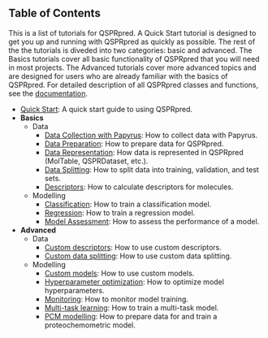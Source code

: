 ## Table of Contents

This is a list of tutorials for QSPRpred. A Quick Start tutorial is designed to get you up and running with QSPRpred as quickly as possible. 
The rest of the the tutorials is diveded into two categories: basic and advanced. 
The Basics tutorials cover all basic functionality of QSPRpred that you will need in most projects. The Advanced tutorials cover more advanced topics and are designed for users who are already familiar with the basics of QSPRpred.
For detailed description of all QSPRpred classes and functions, see the [documentation](https://cddleiden.github.io/QSPRpred/docs/).

- [Quick Start](quick_start.ipynb): A quick start guide to using QSPRpred.
- <b>Basics</b>
    - Data
        - [Data Collection with Papyrus](basics/data/data_collection_with_papyrus.ipynb): How to collect data with Papyrus.
        - [Data Preparation](basics/data/data_preparation.ipynb): How to prepare data for QSPRpred.
        - [Data Representation](basics/data/data_representation.ipynb): How data is represented in QSPRpred (MolTable, QSPRDataset, etc.).
        - [Data Splitting](basics/data/data_splitting.ipynb): How to split data into training, validation, and test sets.
        - [Descriptors](basics/data/descriptors.ipynb): How to calculate descriptors for molecules.
    - Modelling
        - [Classification](basics/data/classification.ipynb): How to train a classification model.
        - [Regression](basics/data/regression.ipynb): How to train a regression model.
        - [Model Assessment](basics/data/model_assessment.ipynb): How to assess the performance of a model.
- <b>Advanced</b>
    - Data
        - [Custom descriptors](advanced/data/custom_descriptors.ipynb): How to use custom descriptors.
        - [Custom data splitting](advanced/data/custom_data_splitting.ipynb): How to use custom data splitting.
    - Modelling
        - [Custom models](advanced/modelling/custom_models.ipynb): How to use custom models.
        - [Hyperparameter optimization](advanced/modelling/hyperparameter_optimization.ipynb): How to optimize model hyperparameters.
        - [Monitoring](advanced/modelling/monitoring.ipynb): How to monitor model training.
        - [Multi-task learning](advanced/modelling/multi_task_modelling.ipynb): How to train a multi-task model.
        - [PCM modelling](advanced/modelling/pcm_modelling.ipynb): How to prepare data for and train a proteochemometric model.